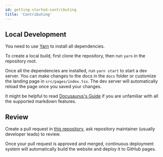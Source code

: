 ```yaml
---
id: getting-started-contributing
title: 'Contributing'
---
```


## Local Development

You need to use [Yarn](https://classic.yarnpkg.com/) to install all dependencies.

To create a local build, first clone the repository, then run `yarn` in the repository root.

Once all the dependencies are installed, run `yarn start` to start a dev server.
You can make changes to the docs in the `docs` folder or customize the landing page in
`src/pages/index.tsx`. The dev server will automatically reload the page once you saved your
changes.

It might be helpful to read [Docusaurus's Guide](https://v2.docusaurus.io/docs/markdown-features)
if you are unfamiliar with all the supported markdown features.

## Review

Create a pull request in [this repository](https://github.com/cornell-dti/dev.cornelldti.org), ask
repository maintainer (usually developer leads) to review.

Once your pull request is approved and merged, continuous deployment system will automatically build
the website and deploy it to GitHub pages.
